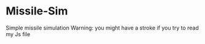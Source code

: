 # Missile-Sim
Simple missile simulation
Warning: you might have a stroke if you try to read my Js file
